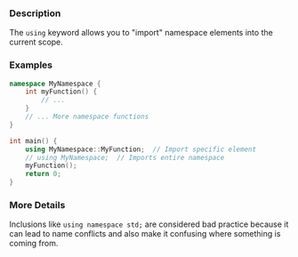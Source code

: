 ### Description
The `using` keyword allows you to "import" namespace elements into the current scope.

### Examples
```c++
namespace MyNamespace {
	int myFunction() {
		// ...
	}
	// ... More namespace functions
}

int main() {
	using MyNamespace::MyFunction;  // Import specific element
	// using MyNamespace;  // Imports entire namespace
	myFunction();
	return 0;
}
```

### More Details
Inclusions like `using namespace std;` are considered bad practice because it can lead to name conflicts and also make it confusing where something is coming from.
